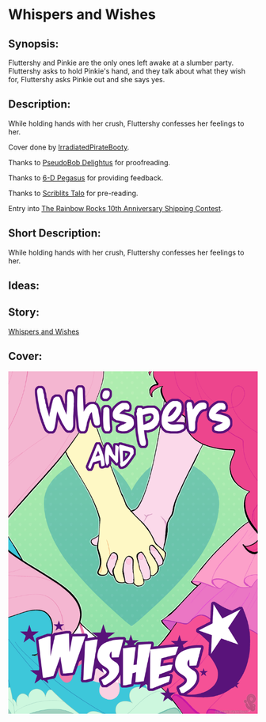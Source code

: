 # Whispers and Wishes

## Synopsis:
Fluttershy and Pinkie are the only ones left awake at a slumber party. Fluttershy asks to hold Pinkie's hand, and they talk about what they wish for, Fluttershy asks Pinkie out and she says yes.

## Description:
While holding hands with her crush, Fluttershy confesses her feelings to her.

Cover done by [IrradiatedPirateBooty](https://irradiatedpiratebooty.tumblr.com).

Thanks to [PseudoBob Delightus](https://www.fimfiction.net/user/12771/PseudoBob+Delightus) for proofreading.

Thanks to [6-D Pegasus](https://www.fimfiction.net/user/293755/6-D+Pegasus) for providing feedback.

Thanks to [Scriblits Talo](https://www.fimfiction.net/user/495925/Scriblits+Talo/stories) for pre-reading.

Entry into [The Rainbow Rocks 10th Anniversary Shipping Contest](https://www.fimfiction.net/group/216924/the-eqg-anniversary-contests-spring-fling/thread/539825/the-rainbow-rocks-10th-anniversary-shipping-contest-may-26-august-3-the-rules-and-how-to-enter).

## Short Description:
While holding hands with her crush, Fluttershy confesses her feelings to her.

## Ideas:


## Story:
[Whispers and Wishes](./whispers-and-wishes.md)

## Cover:
![cover](./whispers-and-wishes-cover.png)